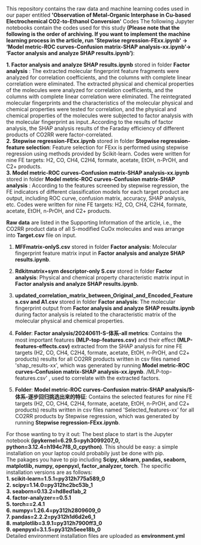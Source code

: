 This repository contains the raw data and machine learning codes used in our paper entitled **'Observation of Metal-Organic Interphase in Cu-based Electrochemical CO2-to-Ethanol Conversion'** 
Codes The following Jupyter notebooks contain the codes used for this study **(Please note that the following is the order of archiving. If you want to implement the machine learning process in the article, run 'Stepwise regression-FExx.ipynb' → ‘Model metric-ROC curves-Confusion matrix-SHAP analysis-xx.ipynb’→ ‘Factor analysis and analyze SHAP results.ipynb’)**:

**1. Factor analysis and analyze SHAP results.ipynb** stored in folder **Factor analysis** : The extracted molecular fingerprint feature fragments were analyzed for correlation coefficients, and the columns with complete linear correlation were eliminated. The extracted physical and chemical properties of the molecules were analyzed for correlation coefficients, and the columns with complete linear correlation were eliminated. The reintegrated molecular fingerprints and the characteristics of the molecular physical and chemical properties were tested for correlation, and the physical and chemical properties of the molecules were subjected to factor analysis with the molecular fingerprint as input..According to the results of factor analysis, the SHAP analysis results of the Faraday efficiency of different products of CO2RR were factor-correlated.  
**2. Stepwise regression-FExx.ipynb** stored in folder **Stepwise regression-feature selection**: Feature selection for FExx is performed using stepwise regression using methods provided by Scikit-learn. Codes were written for nine FE targets: H2, CO, CH4, C2H4, formate, acetate, EtOH, n-PrOH, and C2+ products.  
**3. Model metric-ROC curves-Confusion matrix-SHAP analysis-xx.ipynb** stored in folder **Model metric-ROC curves-Confusion matrix-SHAP analysis** : According to the features screened by stepwise regression, the FE indicators of different classification models for each target product are output, including ROC curve, confusion matrix, accuracy, SHAP analysis, etc. Codes were written for nine FE targets: H2, CO, CH4, C2H4, formate, acetate, EtOH, n-PrOH, and C2+ products.
  
  **Raw data** are listed in the Supporting Information of the article, i.e., the CO2RR product data of all S-modified CuOx molecules and was arrange into **Target.csv** file on input.  
  
  1. **MFFmatrix-onlyS.csv** stored in folder **Factor analysis**: Molecular fingerprint feature matrix input in **Factor analysis and analyze SHAP results.ipynb**.  
  2. **Rdkitmatrix+sym descriptor-only S.csv** stored in folder **Factor analysis**: Physical and chemical property characteristic matrix input in **Factor analysis and analyze SHAP results.ipynb**.
  3. **updated_correlation_matrix_between_Original_and_Encoded_Features.csv and A1.csv** stored in folder **Factor analysis**: The molecular fingerprint output from **Factor analysis and analyze SHAP results.ipynb** during factor analysis is related to the characteristic matrix of the molecular physical and chemical properties.  
  
4. **Folder**: **Factor analysis/20240611-S-体系-all metrics**: Contains the most important features **(MLP-top-features.csv)** and their effect **(MLP-features-effects.csv)** extracted from the SHAP analysis for nine FE targets (H2, CO, CH4, C2H4, formate, acetate, EtOH, n-PrOH, and C2+ products) results for all CO2RR products written in csv files named 'shap_results-xx', which was generated by running **Model metric-ROC curves-Confusion matrix-SHAP analysis-xx.ipynb**.
/MLP-top-features.csv' , used to correlate with the extracted factors.
  5. **Folder**: **Model metric-ROC curves-Confusion matrix-SHAP analysis/S-体系-逐步回归挑选出来的特征**: Contains the selected features for nine FE targets (H2, CO, CH4, C2H4, formate, acetate, EtOH, n-PrOH, and C2+ products) results written in csv files named 'Selected_features-xx' for all CO2RR products by Stepwise regression, which was generated by running **Stepwise regression-FExx.ipynb**.

For those wanting to try it out: The best place to start is the Jupyter notebook **(ipykernel=6.29.5=pyh3099207_0, python=3.12.4=h194c7f8_0_cpython)**. This should be easy: a simple installation on your laptop could probabily just be done with pip.   
  The pakages you have to pip including **Scipy, sklearn, pandas, seaborn, matplotlib, numpy, openpyxl, factor_analyzer, torch**.
  The specific installation versions are as follows:  
  **1. scikit-learn=1.5.1=py312h775a589_0  
  2. scipy=1.14.0=py312hc2bc53b_1  
  3. seaborn=0.13.2=hd8ed1ab_2  
  4. factor-analyzer==0.5.1  
  5. torch==2.4.1  
  6. numpy=1.26.4=py312h2809609_0  
  7. pandas=2.2.2=py312h1d6d2e6_1  
  8. matplotlib=3.9.1=py312h7900ff3_0  
  9. openpyxl=3.1.5=py312h5eee18b_0**  
  Detailed environment installation files are uploaded as **environment.yml**
  
  
  
  
